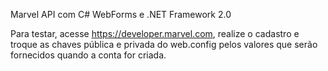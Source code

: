 Marvel API com C# WebForms e .NET Framework 2.0

Para testar, acesse https://developer.marvel.com, realize o cadastro e troque as chaves pública e privada do web.config
pelos valores que serão fornecidos quando a conta for criada.
